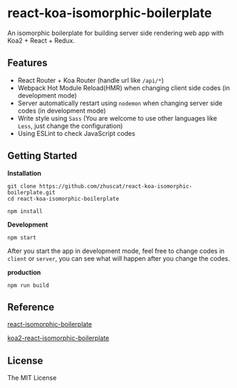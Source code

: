 # react-koa-isomorphic-boilerplate

An isomorphic boilerplate for building server side rendering web app with Koa2 + React + Redux.

## Features

- React Router + Koa Router (handle url like `/api/*`)
- Webpack Hot Module Reload(HMR) when changing client side codes (in development mode)
- Server automatically restart using `nodemon` when changing server side codes (in development mode)
- Write style using `Sass` (You are welcome to use other languages like `Less`, just change the configuration)
- Using ESLint to check JavaScript codes

## Getting Started

**Installation**

```shell
git clone https://github.com/zhuscat/react-koa-isomorphic-boilerplate.git
cd react-koa-isomorphic-boilerplate

npm install
```

**Development**

```shell
npm start
```

After you start the app in development mode, feel free to change codes in `client` or `server`, you can see what will happen after you change the codes.

**production**

```shell
npm run build
```

## Reference

[react-isomorphic-boilerplate](https://github.com/chikara-chan/react-isomorphic-boilerplate)

[koa2-react-isomorphic-boilerplate](https://github.com/wssgcg1213/koa2-react-isomorphic-boilerplate)

## License

The MIT License